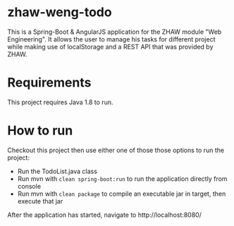# zhaw-weng-todo
This is a Spring-Boot & AngularJS application for the ZHAW module "Web Engineering".
It allows the user to manage his tasks for different project while making use of 
localStorage and a REST API that was provided by ZHAW.

# Requirements
This project requires Java 1.8 to run.

# How to run
Checkout this project then use either one of those those options to run the project:
* Run the TodoList.java class
* Run mvn with `clean spring-boot:run` to run the application directly from console
* Run mvn with `clean package` to compile an executable jar in target, then execute that jar

After the application has started, navigate to http://localhost:8080/
